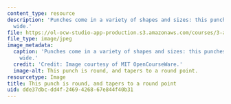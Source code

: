 ```yaml
---
content_type: resource
description: 'Punches come in a variety of shapes and sizes: this punches a hole 1/2"
  wide.'
file: https://ol-ocw-studio-app-production.s3.amazonaws.com/courses/3-a04-modern-blacksmithing-and-physical-metallurgy-fall-2008/dde37dbcdd4f2469426867e844f40b31_042.jpg
file_type: image/jpeg
image_metadata:
  caption: 'Punches come in a variety of shapes and sizes: this punches a hole 1/2"
    wide.'
  credit: 'Credit: Image courtesy of MIT OpenCourseWare.'
  image-alt: This punch is round, and tapers to a round point.
resourcetype: Image
title: This punch is round, and tapers to a round point
uid: dde37dbc-dd4f-2469-4268-67e844f40b31
---
```

